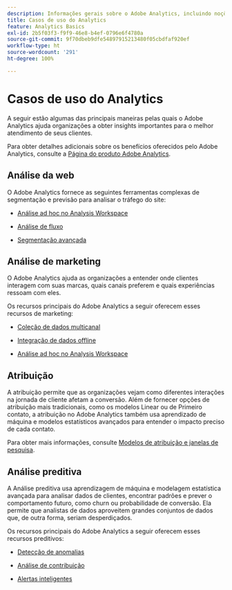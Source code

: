 ```yaml
---
description: Informações gerais sobre o Adobe Analytics, incluindo noções acerca de sua interface e informações introdutórias para administradores, analistas, usuários e desenvolvedores.
title: Casos de uso do Analytics
feature: Analytics Basics
exl-id: 2b5f03f3-f9f9-46e8-b4ef-0796e6f4780a
source-git-commit: 9f70dbeb9dfe54897915213480f05cbdfaf920ef
workflow-type: ht
source-wordcount: '291'
ht-degree: 100%

---
```


# Casos de uso do Analytics

A seguir estão algumas das principais maneiras pelas quais o Adobe Analytics ajuda organizações a obter insights importantes para o melhor atendimento de seus clientes.

Para obter detalhes adicionais sobre os benefícios oferecidos pelo Adobe Analytics, consulte a [Página do produto Adobe Analytics](https://business.adobe.com/br/products/analytics/adobe-analytics.html).

## Análise da web

O Adobe Analytics fornece as seguintes ferramentas complexas de segmentação e previsão para analisar o tráfego do site:

* [Análise ad hoc no Analysis Workspace](/help/analyze/analysis-workspace/home.md)

* [Análise de fluxo](/help/analyze/analysis-workspace/visualizations/c-flow/flow.md)

* [Segmentação avançada](https://experienceleague.adobe.com/docs/analytics/components/segmentation/seg-home.html?lang=pt-BR)


## Análise de marketing

O Adobe Analytics ajuda as organizações a entender onde clientes interagem com suas marcas, quais canais preferem e quais experiências ressoam com eles.

Os recursos principais do Adobe Analytics a seguir oferecem esses recursos de marketing:

* [Coleção de dados multicanal](https://experienceleague.adobe.com/docs/analytics/analyze/reports-analytics/reporting-interface/overview-data-collection.html?lang=pt-BR)

* [Integração de dados offline](https://experienceleague.adobe.com/docs/analytics/import/data-sources/overview.html?lang=pt-BR)

* [Análise ad hoc no Analysis Workspace](/help/analyze/analysis-workspace/home.md)

## Atribuição

A atribuição permite que as organizações vejam como diferentes interações na jornada de cliente afetam a conversão. Além de fornecer opções de atribuição mais tradicionais, como os modelos Linear ou de Primeiro contato, a atribuição no Adobe Analytics também usa aprendizado de máquina e modelos estatísticos avançados para entender o impacto preciso de cada contato.

Para obter mais informações, consulte [Modelos de atribuição e janelas de pesquisa](/help/analyze/analysis-workspace/attribution/models.md).

## Análise preditiva

A Análise preditiva usa aprendizagem de máquina e modelagem estatística avançada para analisar dados de clientes, encontrar padrões e prever o comportamento futuro, como churn ou probabilidade de conversão. Ela permite que analistas de dados aproveitem grandes conjuntos de dados que, de outra forma, seriam desperdiçados.

Os recursos principais do Adobe Analytics a seguir oferecem esses recursos preditivos:

* [Detecção de anomalias](#anomaly-detection)

* [Análise de contribuição](#contribution-analysis)

* [Alertas inteligentes](#intelligent-alerts)
